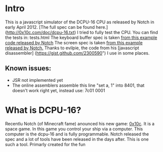 Intro
=====

This is a javascript simulator of the DCPU-16 CPU as released by Notch in early April 2012. [The full spec can be found here.] (http://0x10c.com/doc/dcpu-16.txt)
I tried to fully test the CPU. You can find the tests in:  tests.html
The keyboard buffer spec is taken [from this example code released by Notch](http://pastebin.com/raw.php?i=aJSkRMyC)
The screen spec is taken [from this example released by Notch.](http://i.imgur.com/XIXc4.jpg)
Thanks to evilpie, the code from his [javascript disassembler] (https://gist.github.com/2300590") I use in some places. 
			
Known issues:
-------------
* JSR not implemented yet
* The online assemblers assemble this line "set a, 1" into 8401, that doesn't work right yet, instead use: 7c01 0001 

What is DCPU-16?
================
		
Recentlu Notch (of Minecraft fame) anounced his new game: [0x10c](http://0x10c.com/). It is a space game. In this game you control your ship via a computer. This computer is the dcpu-16 
and is fully programmable. Notch released the spec and a lot of tools have been released in the days after. This is one such a tool.
Primarly created for the fun 
		